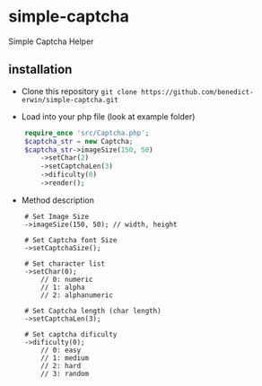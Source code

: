 # simple-captcha
Simple Captcha Helper

## installation
* Clone this repository
```git clone https://github.com/benedict-erwin/simple-captcha.git```

* Load into your php file (look at example folder)
```php
    require_once 'src/Captcha.php';
    $captcha_str = new Captcha;
    $captcha_str->imageSize(150, 50)
        ->setChar(2)
        ->setCaptchaLen(3)
        ->dificulty(0)
        ->render();
```
* Method description
```
    # Set Image Size
    ->imageSize(150, 50); // width, height

    # Set Captcha font Size
    ->setCaptchaSize();

    # Set character list
    ->setChar(0);
        // 0: numeric
        // 1: alpha
        // 2: alphanumeric

    # Set Captcha length (char length)
    ->setCaptchaLen(3);

    # Set captcha dificulty
    ->dificulty(0);
        // 0: easy
        // 1: medium
        // 2: hard
        // 3: random
```
